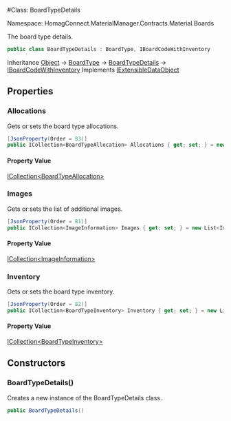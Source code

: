 #Class: BoardTypeDetails

Namespace: HomagConnect.MaterialManager.Contracts.Material.Boards

The board type details.

```csharp
public class BoardTypeDetails : BoardType, IBoardCodeWithInventory
```

Inheritance [Object](https://docs.microsoft.com/en-us/dotnet/api/system.object) -> [BoardType](./homagconnect.materialmanager.contracts.material.boards.boardtype.md) -> [BoardTypeDetails](./homagconnect.materialmanager.contracts.material.boards.boardtypedetails.md) -> [IBoardCodeWithInventory](./homagconnect.materialmanager.contracts.material.boards.interfaces.boardtypedetails.md)
Implements [IExtensibleDataObject](https://docs.microsoft.com/en-us/dotnet/api/system.runtime.serialization.iextensibledataobject)


## Properties

### **Allocations**

Gets or sets the board type allocations.

```csharp
[JsonProperty(Order = 83)]
public ICollection<BoardTypeAllocation> Allocations { get; set; } = new List<BoardTypeAllocation>();
```

#### Property Value

[ICollection&lt;BoardTypeAllocation&gt;](./homagconnect.materialmanager.contracts.material.boards.boardtypeallocation.md)

### **Images**

Gets or sets the list of additional images.

```csharp
[JsonProperty(Order = 81)]
public ICollection<ImageInformation> Images { get; set; } = new List<ImageInformation>();
```

#### Property Value

[ICollection&lt;ImageInformation&gt;](./homagconnect.materialmanager.contracts.material.base.imageinformation.md)

### **Inventory**

Gets or sets the board type inventory.

```csharp
[JsonProperty(Order = 82)]
public ICollection<BoardTypeInventory> Inventory { get; set; } = new List<BoardTypeInventory>();
```

#### Property Value

[ICollection&lt;BoardTypeInventory&gt;](./homagconnect.materialmanager.contracts.material.boards.boardtypeinventory.md)

## Constructors
### **BoardTypeDetails()**
Creates a new instance of the BoardTypeDetails class.

```csharp
public BoardTypeDetails()
```